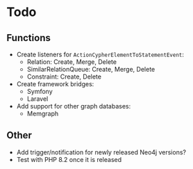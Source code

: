# Todo

## Functions

- Create listeners for `ActionCypherElementToStatementEvent`:
  - Relation: Create, Merge, Delete
  - SimilarRelationQueue: Create, Merge, Delete
  - Constraint: Create, Delete
- Create framework bridges:
  - Symfony
  - Laravel
- Add support for other graph databases:
  - Memgraph

## Other

- Add trigger/notification for newly released Neo4j versions?
- Test with PHP 8.2 once it is released
